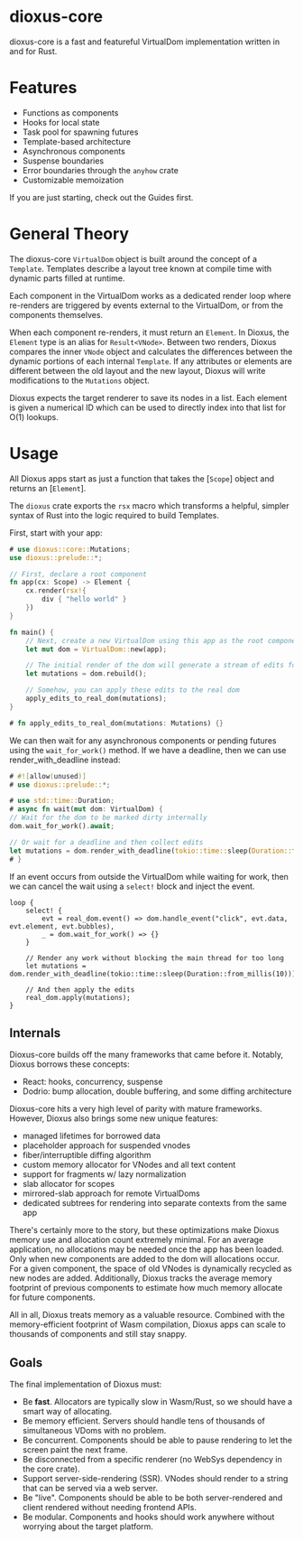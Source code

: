 # dioxus-core

dioxus-core is a fast and featureful VirtualDom implementation written in and for Rust.

# Features

- Functions as components
- Hooks for local state
- Task pool for spawning futures
- Template-based architecture
- Asynchronous components
- Suspense boundaries
- Error boundaries through the `anyhow` crate
- Customizable memoization

If you are just starting, check out the Guides first.

# General Theory

The dioxus-core `VirtualDom` object is built around the concept of a `Template`. Templates describe a layout tree known at compile time with dynamic parts filled at runtime.

Each component in the VirtualDom works as a dedicated render loop where re-renders are triggered by events external to the VirtualDom, or from the components themselves.

When each component re-renders, it must return an `Element`. In Dioxus, the `Element` type is an alias for `Result<VNode>`. Between two renders, Dioxus compares the inner `VNode` object and calculates the differences between the dynamic portions of each internal `Template`. If any attributes or elements are different between the old layout and the new layout, Dioxus will write modifications to the `Mutations` object.

Dioxus expects the target renderer to save its nodes in a list. Each element is given a numerical ID which can be used to directly index into that list for O(1) lookups.

# Usage

All Dioxus apps start as just a function that takes the [`Scope`] object and returns an [`Element`].

The `dioxus` crate exports the `rsx` macro which transforms a helpful, simpler syntax of Rust into the logic required to build Templates.

First, start with your app:

```rust
# use dioxus::core::Mutations;
use dioxus::prelude::*;

// First, declare a root component
fn app(cx: Scope) -> Element {
    cx.render(rsx!{
        div { "hello world" }
    })
}

fn main() {
    // Next, create a new VirtualDom using this app as the root component.
    let mut dom = VirtualDom::new(app);

    // The initial render of the dom will generate a stream of edits for the real dom to apply
    let mutations = dom.rebuild();

    // Somehow, you can apply these edits to the real dom
    apply_edits_to_real_dom(mutations);
}

# fn apply_edits_to_real_dom(mutations: Mutations) {}
```


We can then wait for any asynchronous components or pending futures using the `wait_for_work()` method. If we have a deadline, then we can use render_with_deadline instead:
```rust
# #![allow(unused)]
# use dioxus::prelude::*;

# use std::time::Duration;
# async fn wait(mut dom: VirtualDom) {
// Wait for the dom to be marked dirty internally
dom.wait_for_work().await;

// Or wait for a deadline and then collect edits
let mutations = dom.render_with_deadline(tokio::time::sleep(Duration::from_millis(16)));
# }
```

If an event occurs from outside the VirtualDom while waiting for work, then we can cancel the wait using a `select!` block and inject the event.

```rust, ignore
loop {
    select! {
        evt = real_dom.event() => dom.handle_event("click", evt.data, evt.element, evt.bubbles),
        _ = dom.wait_for_work() => {}
    }

    // Render any work without blocking the main thread for too long
    let mutations = dom.render_with_deadline(tokio::time::sleep(Duration::from_millis(10)));

    // And then apply the edits
    real_dom.apply(mutations);
}

```

## Internals

Dioxus-core builds off the many frameworks that came before it. Notably, Dioxus borrows these concepts:

- React: hooks, concurrency, suspense
- Dodrio: bump allocation, double buffering, and some diffing architecture

Dioxus-core hits a very high level of parity with mature frameworks. However, Dioxus also brings some new unique features:

- managed lifetimes for borrowed data
- placeholder approach for suspended vnodes
- fiber/interruptible diffing algorithm
- custom memory allocator for VNodes and all text content
- support for fragments w/ lazy normalization
- slab allocator for scopes
- mirrored-slab approach for remote VirtualDoms
- dedicated subtrees for rendering into separate contexts from the same app

There's certainly more to the story, but these optimizations make Dioxus memory use and allocation count extremely minimal. For an average application, no allocations may be needed once the app has been loaded. Only when new components are added to the dom will allocations occur. For a given component, the space of old VNodes is dynamically recycled as new nodes are added. Additionally, Dioxus tracks the average memory footprint of previous components to estimate how much memory allocate for future components.

All in all, Dioxus treats memory as a valuable resource. Combined with the memory-efficient footprint of Wasm compilation, Dioxus apps can scale to thousands of components and still stay snappy.

## Goals

The final implementation of Dioxus must:

- Be **fast**. Allocators are typically slow in Wasm/Rust, so we should have a smart way of allocating.
- Be memory efficient. Servers should handle tens of thousands of simultaneous VDoms with no problem.
- Be concurrent. Components should be able to pause rendering to let the screen paint the next frame.
- Be disconnected from a specific renderer (no WebSys dependency in the core crate).
- Support server-side-rendering (SSR). VNodes should render to a string that can be served via a web server.
- Be "live". Components should be able to be both server-rendered and client rendered without needing frontend APIs.
- Be modular. Components and hooks should work anywhere without worrying about the target platform.
